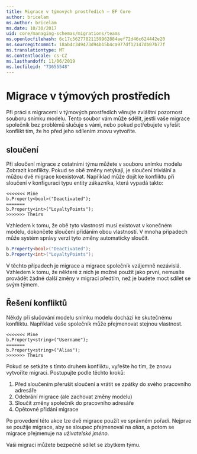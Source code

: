 ```yaml
---
title: Migrace v týmových prostředích – EF Core
author: bricelam
ms.author: bricelam
ms.date: 10/30/2017
uid: core/managing-schemas/migrations/teams
ms.openlocfilehash: 6c17c56277821159962884aef72d46c624442e20
ms.sourcegitcommit: 18ab4c349473d94b15b4ca977df12147db07b77f
ms.translationtype: MT
ms.contentlocale: cs-CZ
ms.lasthandoff: 11/06/2019
ms.locfileid: "73655548"
---
```

# <a name="migrations-in-team-environments"></a>Migrace v týmových prostředích

Při práci s migracemi v týmových prostředích věnujte zvláštní pozornost souboru snímku modelu. Tento soubor vám může sdělit, jestli vaše migrace společník bez problémů slučuje s vámi, nebo pokud potřebujete vyřešit konflikt tím, že ho před jeho sdílením znovu vytvoříte.

## <a name="merging"></a>sloučení

Při sloučení migrace z ostatními týmu můžete v souboru snímku modelu Zobrazit konflikty. Pokud se obě změny netýkají, je sloučení triviální a můžou dvě migrace koexistovat. Například může dojít ke konfliktu při sloučení v konfiguraci typu entity zákazníka, která vypadá takto:

``` output
<<<<<<< Mine
b.Property<bool>("Deactivated");
=======
b.Property<int>("LoyaltyPoints");
>>>>>>> Theirs
```

Vzhledem k tomu, že obě tyto vlastnosti musí existovat v konečném modelu, dokončete sloučení přidáním obou vlastností. V mnoha případech může systém správy verzí tyto změny automaticky sloučit.

``` csharp
b.Property<bool>("Deactivated");
b.Property<int>("LoyaltyPoints");
```

V těchto případech je migrace a migrace společník vzájemně nezávislá. Vzhledem k tomu, že některé z nich je možné použít jako první, nemusíte provádět žádné další změny v migraci předtím, než je budete moct sdílet se svým týmem.

## <a name="resolving-conflicts"></a>Řešení konfliktů

Někdy při slučování modelu snímku modelu dochází ke skutečnému konfliktu. Například vaše společník může přejmenovat stejnou vlastnost.

``` output
<<<<<<< Mine
b.Property<string>("Username");
=======
b.Property<string>("Alias");
>>>>>>> Theirs
```

Pokud se setkáte s tímto druhem konfliktu, vyřešte ho tím, že znovu vytvoříte migraci. Postupujte podle těchto kroků:

1. Před sloučením přerušit sloučení a vrátit se zpátky do svého pracovního adresáře
2. Odebrání migrace (ale zachovat změny modelu)
3. Sloučit změny společník do pracovního adresáře
4. Opětovné přidání migrace

Po provedení této akce lze dvě migrace použít ve správném pořadí. Nejprve se použije migrace, aby se sloupec přejmenoval na *alias*, a potom se migrace přejmenuje na *uživatelské jméno*.

Vaši migraci můžete bezpečně sdílet se zbytkem týmu.
